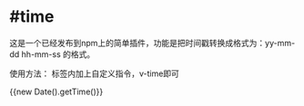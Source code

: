 # #time

这是一个已经发布到npm上的简单插件，功能是把时间戳转换成格式为：yy-mm-dd hh-mm-ss 的格式。

使用方法：
标签内加上自定义指令，v-time即可
<p v-time>{{new Date().getTime()}}</p>
